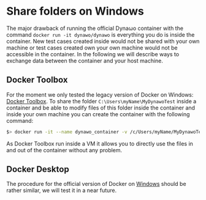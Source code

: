 # Share folders on Windows

The major drawback of running the official Dyna&omega;o container with the command `docker run -it dynawo/dynawo` is everything you do is inside the container. New test cases created inside would not be shared with your own machine or test cases created own your own machine would not be accessible in the container. In the following we will describe ways to exchange data between the container and your host machine.

## Docker Toolbox

For the moment we only tested the legacy version of Docker on Windows: [Docker Toolbox](https://docs.docker.com/toolbox/toolbox_install_windows/). To share the folder `C:\Users\myName\MyDynawoTest` inside a container and be able to modify files of this folder inside the container and inside your own machine you can create the container with the following command:

``` bash
$> docker run -it --name dynawo_container -v /c/Users/myName/MyDynawoTest:/home/dynawo_user/SharedFolder dynawo/dynawo
```

As Docker Toolbox run inside a VM it allows you to directly use the files in and out of the container without any problem.

## Docker Desktop

The procedure for the official version of Docker on [Windows](https://docs.docker.com/docker-for-windows/) should be rather similar, we will test it in a near future.
